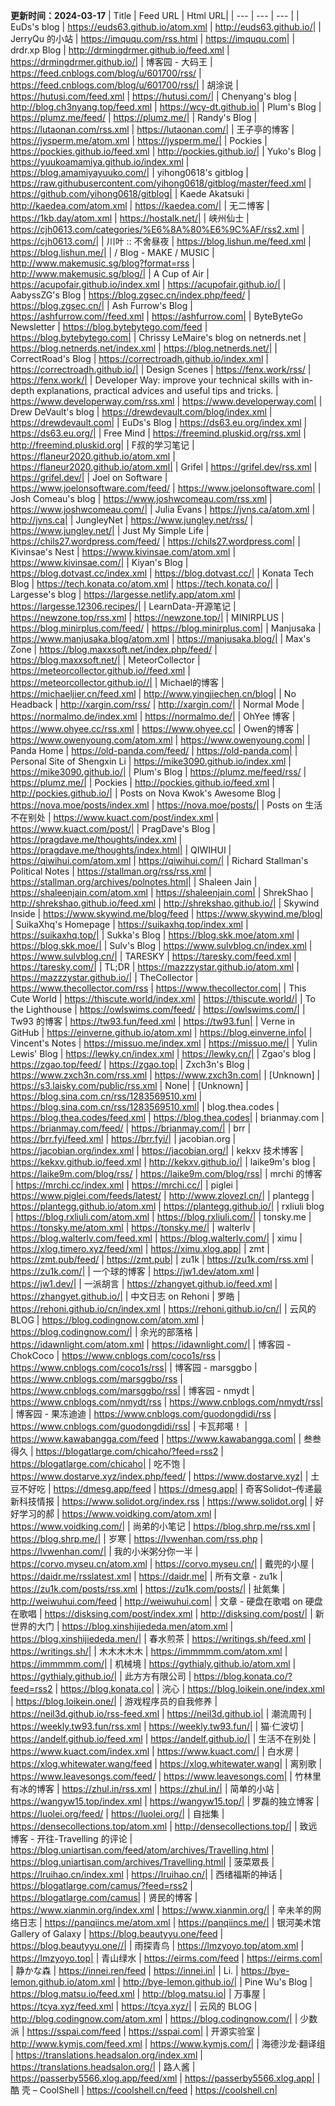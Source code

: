 **更新时间：2024-03-17**
| Title | Feed URL | Html URL|
| --- | --- | --- |
| EuDs's blog | https://euds63.github.io/atom.xml | http://euds63.github.io/|
| JerryQu 的小站 | https://imququ.com/rss.html | https://imququ.com|
| drdr.xp Blog | http://drmingdrmer.github.io/feed.xml | https://drmingdrmer.github.io/|
| 博客园 - 大码王 | https://feed.cnblogs.com/blog/u/601700/rss/ | https://feed.cnblogs.com/blog/u/601700/rss/|
| 胡涂说 | https://hutusi.com/feed.xml | https://hutusi.com/|
| Chenyang's blog | http://blog.ch3nyang.top/feed.xml | https://wcy-dt.github.io|
| Plum's Blog | https://plumz.me/feed/ | https://plumz.me/|
| Randy's Blog | https://lutaonan.com/rss.xml | https://lutaonan.com/|
| 王子亭的博客 | https://jysperm.me/atom.xml | https://jysperm.me/|
| Pockies | https://pockies.github.io/feed.xml | http://pockies.github.io/|
| Yuko's Blog | https://yuukoamamiya.github.io/index.xml | https://blog.amamiyayuuko.com/|
| yihong0618's gitblog | https://raw.githubusercontent.com/yihong0618/gitblog/master/feed.xml | https://github.com/yihong0618/gitblog|
| Kaede Akatsuki | http://kaedea.com/atom.xml | https://kaedea.com/|
| 无二博客 | https://1kb.day/atom.xml | https://hostalk.net/|
| 峡州仙士 | https://cjh0613.com/categories/%E6%8A%80%E6%9C%AF/rss2.xml | https://cjh0613.com/|
| 川叶 :: 不舍昼夜 | https://blog.lishun.me/feed.xml | https://blog.lishun.me/|
| / Blog - MAKE / MUSIC | http://www.makemusic.sg/blog?format=rss | http://www.makemusic.sg/blog/|
| A Cup of Air | https://acupofair.github.io/index.xml | https://acupofair.github.io/|
| AabyssZG's Blog | https://blog.zgsec.cn/index.php/feed/ | https://blog.zgsec.cn/|
| Ash Furrow's Blog | https://ashfurrow.com//feed.xml | https://ashfurrow.com|
| ByteByteGo Newsletter | https://blog.bytebytego.com/feed | https://blog.bytebytego.com|
| Chrissy LeMaire's blog on netnerds.net | https://blog.netnerds.net/index.xml | https://blog.netnerds.net/|
| CorrectRoad's Blog | https://correctroadh.github.io/index.xml | https://correctroadh.github.io/|
| Design Scenes | https://fenx.work/rss/ | https://fenx.work/|
| Developer Way: improve your technical skills with in-depth explanations, practical advices and useful tips and tricks. | https://www.developerway.com/rss.xml | https://www.developerway.com|
| Drew DeVault's blog | https://drewdevault.com/blog/index.xml | https://drewdevault.com|
| EuDs's Blog | https://ds63.eu.org/index.xml | https://ds63.eu.org/|
| Free Mind | https://freemind.pluskid.org/rss.xml | http://freemind.pluskid.org|
| F叔的学习笔记 | https://flaneur2020.github.io/atom.xml | https://flaneur2020.github.io/atom.xml|
| Grifel | https://grifel.dev/rss.xml | https://grifel.dev/|
| Joel on Software | https://www.joelonsoftware.com/feed/ | https://www.joelonsoftware.com|
| Josh Comeau's blog | https://www.joshwcomeau.com/rss.xml | https://www.joshwcomeau.com/|
| Julia Evans | https://jvns.ca/atom.xml | http://jvns.ca|
| JungleyNet | https://www.jungley.net/rss/ | https://www.jungley.net/|
| Just My Simple Life | https://chils27.wordpress.com/feed/ | https://chils27.wordpress.com|
| Kivinsae's Nest | https://www.kivinsae.com/atom.xml | https://www.kivinsae.com/|
| Kiyan's Blog | https://blog.dotvast.cc/index.xml | https://blog.dotvast.cc/|
| Konata Tech Blog | https://tech.konata.co/atom.xml | https://tech.konata.co/|
| Largesse's blog | https://largesse.netlify.app/atom.xml | https://largesse.12306.recipes/|
| LearnData-开源笔记 | https://newzone.top/rss.xml | https://newzone.top/|
| MINIRPLUS | https://blog.minirplus.com/feed/ | https://blog.minirplus.com|
| Manjusaka | https://www.manjusaka.blog/atom.xml | https://manjusaka.blog/|
| Max's Zone | https://blog.maxxsoft.net/index.php/feed/ | https://blog.maxxsoft.net/|
| MeteorCollector | https://meteorcollector.github.io//feed.xml | https://meteorcollector.github.io//|
| Michael的博客 | https://michaeljier.cn/feed.xml | http://www.yingjiechen.cn/blog|
| No Headback | http://xargin.com/rss/ | http://xargin.com/|
| Normal Mode | https://normalmo.de/index.xml | https://normalmo.de/|
| OhYee 博客 | https://www.ohyee.cc/rss.xml | https://www.ohyee.cc|
| Owen的博客 | https://www.owenyoung.com/atom.xml | https://www.owenyoung.com|
| Panda Home | https://old-panda.com/feed/ | https://old-panda.com|
| Personal Site of Shengxin Li | https://mike3090.github.io/index.xml | https://mike3090.github.io/|
| Plum's Blog | https://plumz.me/feed/rss/ | https://plumz.me/|
| Pockies | http://pockies.github.io/feed.xml | http://pockies.github.io/|
| Posts on Nova Kwok's Awesome Blog | https://nova.moe/posts/index.xml | https://nova.moe/posts/|
| Posts on 生活不在别处 | https://www.kuact.com/post/index.xml | https://www.kuact.com/post/|
| PragDave's Blog | https://pragdave.me/thoughts/index.xml | https://pragdave.me/thoughts/index.html|
| QIWIHUI | https://qiwihui.com/atom.xml | https://qiwihui.com/|
| Richard Stallman's Political Notes | https://stallman.org/rss/rss.xml | https://stallman.org/archives/polnotes.html|
| Shaleen Jain | https://shaleenjain.com/atom.xml | https://shaleenjain.com|
| ShrekShao | http://shrekshao.github.io/feed.xml | http://shrekshao.github.io/|
| Skywind Inside | https://www.skywind.me/blog/feed | https://www.skywind.me/blog|
| SuikaXhq's Homepage | https://suikaxhq.top/index.xml | https://suikaxhq.top/|
| Sukka's Blog | https://blog.skk.moe/atom.xml | https://blog.skk.moe/|
| Sulv's Blog | https://www.sulvblog.cn/index.xml | https://www.sulvblog.cn/|
| TARESKY | https://taresky.com/feed.xml | https://taresky.com/|
| TL;DR | https://mazzzystar.github.io/atom.xml | https://mazzzystar.github.io/|
| TheCollector | https://www.thecollector.com/rss | https://www.thecollector.com|
| This Cute World | https://thiscute.world/index.xml | https://thiscute.world/|
| To the Lighthouse | https://owlswims.com/feed/ | https://owlswims.com/|
| Tw93 的博客 | https://tw93.fun/feed.xml | https://tw93.fun|
| Verne in GitHub | https://einverne.github.io/atom.xml | https://blog.einverne.info|
| Vincent's Notes | https://missuo.me/index.xml | https://missuo.me/|
| Yulin Lewis' Blog | https://lewky.cn/index.xml | https://lewky.cn/|
| Zgao's blog | https://zgao.top/feed/ | https://zgao.top|
| Zxch3n's Blog | https://www.zxch3n.com/rss.xml | https://www.zxch3n.com|
| [Unknown] | https://s3.laisky.com/public/rss.xml | None|
| [Unknown] | https://blog.sina.com.cn/rss/1283569510.xml | https://blog.sina.com.cn/rss/1283569510.xml|
| blog.thea.codes | https://blog.thea.codes/feed.xml | https://blog.thea.codes|
| brianmay.com | https://brianmay.com/feed/ | https://brianmay.com/|
| brr | https://brr.fyi/feed.xml | https://brr.fyi/|
| jacobian.org | https://jacobian.org/index.xml | https://jacobian.org/|
| kekxv 技术博客 | https://kekxv.github.io/feed.xml | http://kekxv.github.io/|
| laike9m's blog | https://laike9m.com/blog/rss/ | https://laike9m.com/blog/rss|
| mrchi 的博客 | https://mrchi.cc/index.xml | https://mrchi.cc/|
| piglei | https://www.piglei.com/feeds/latest/ | http://www.zlovezl.cn/|
| plantegg | https://plantegg.github.io/atom.xml | https://plantegg.github.io/|
| rxliuli blog | https://blog.rxliuli.com/atom.xml | https://blog.rxliuli.com/|
| tonsky.me | https://tonsky.me/atom.xml | https://tonsky.me/|
| walterlv | https://blog.walterlv.com/feed.xml | https://blog.walterlv.com/|
| ximu | https://xlog.timero.xyz/feed/xml | https://ximu.xlog.app|
| zmt | https://zmt.pub/feed/ | https://zmt.pub|
| zu1k | https://zu1k.com/rss.xml | https://zu1k.com/|
| 一个球的博客 | https://jw1.dev/atom.xml | https://jw1.dev/|
| 一派胡言 | https://zhangyet.github.io/feed.xml | https://zhangyet.github.io/|
| 中文日志 on Rehoni | 罗皓 | https://rehoni.github.io/cn/index.xml | https://rehoni.github.io/cn/|
| 云风的 BLOG | https://blog.codingnow.com/atom.xml | https://blog.codingnow.com/|
| 余光的部落格 | https://idawnlight.com/atom.xml | https://idawnlight.com/|
| 博客园 - ChokCoco | https://www.cnblogs.com/coco1s/rss | https://www.cnblogs.com/coco1s/rss|
| 博客园 - marsggbo | https://www.cnblogs.com/marsggbo/rss | https://www.cnblogs.com/marsggbo/rss|
| 博客园 - nmydt | https://www.cnblogs.com/nmydt/rss | https://www.cnblogs.com/nmydt/rss|
| 博客园 - 果冻迪迪 | https://www.cnblogs.com/guodongdidi/rss | https://www.cnblogs.com/guodongdidi/rss|
| 卡瓦邦噶！ | https://www.kawabangga.com/feed | https://www.kawabangga.com|
| 叁叁得久 | https://blogatlarge.com/chicaho/?feed=rss2 | https://blogatlarge.com/chicaho|
| 吃不饱 | https://www.dostarve.xyz/index.php/feed/ | https://www.dostarve.xyz|
| 土豆不好吃 | https://dmesg.app/feed | https://dmesg.app|
| 奇客Solidot–传递最新科技情报 | https://www.solidot.org/index.rss | https://www.solidot.org|
| 好好学习的郝 | https://www.voidking.com/atom.xml | https://www.voidking.com/|
| 尚弟的小笔记 | https://blog.shrp.me/rss.xml | https://blog.shrp.me/|
| 岁寒 | https://lvwenhan.com/rss.php | https://lvwenhan.com/|
| 我的小米粥分你一半 | https://corvo.myseu.cn/atom.xml | https://corvo.myseu.cn/|
| 戴兜的小屋 | https://daidr.me/rsslatest.xml | https://daidr.me|
| 所有文章 - zu1k | https://zu1k.com/posts/rss.xml | https://zu1k.com/posts/|
| 扯氮集 | http://weiwuhui.com/feed | http://weiwuhui.com|
| 文章 - 硬盘在歌唱 on 硬盘在歌唱 | https://disksing.com/post/index.xml | http://disksing.com/post/|
| 新世界的大门 | https://blog.xinshijiededa.men/atom.xml | https://blog.xinshijiededa.men/|
| 春水煎茶 | https://writings.sh/feed.xml | https://writings.sh/|
| 木木木木木 | https://immmmm.com/atom.xml | https://immmmm.com/|
| 机械境 | https://gythialy.github.io/atom.xml | https://gythialy.github.io/|
| 此方方有限公司 | https://blog.konata.co/?feed=rss2 | https://blog.konata.co|
| 浣心 | https://blog.loikein.one/index.xml | https://blog.loikein.one/|
| 游戏程序员的自我修养 | https://neil3d.github.io/rss-feed.xml | https://neil3d.github.io|
| 潮流周刊 | https://weekly.tw93.fun/rss.xml | https://weekly.tw93.fun/|
| 猫·仁波切 | https://andelf.github.io/feed.xml | https://andelf.github.io/|
| 生活不在别处 | https://www.kuact.com/index.xml | https://www.kuact.com/|
| 白水房 | https://xlog.whitewater.wang/feed | https://xlog.whitewater.wang|
| 离别歌 | https://www.leavesongs.com/feed/ | https://www.leavesongs.com|
| 竹林里有冰的博客 | https://zhul.in/rss.xml | https://zhul.in/|
| 简单的小站 | https://wangyw15.top/index.xml | https://wangyw15.top/|
| 罗磊的独立博客 | https://luolei.org/feed/ | https://luolei.org/|
| 自拙集 | https://densecollections.top/atom.xml | http://densecollections.top/|
| 致远博客 - 开往-Travelling 的评论 | https://blog.uniartisan.com/feed/atom/archives/Travelling.html | https://blog.uniartisan.com/archives/Travelling.html|
| 菠菜眾長 | https://lruihao.cn/index.xml | https://lruihao.cn/|
| 西绪福斯的神话 | https://blogatlarge.com/camus/?feed=rss2 | https://blogatlarge.com/camus|
| 贤民的博客 | https://www.xianmin.org/index.xml | https://www.xianmin.org/|
| 辛未羊的网络日志 | https://panqiincs.me/atom.xml | https://panqiincs.me/|
| 银河美术馆 Gallery of Galaxy | https://blog.beautyyu.one/feed | https://blog.beautyyu.one//|
| 雨探青鸟 | https://lmzyoyo.top/atom.xml | https://lmzyoyo.top|
| 青山绿水 | https://eirms.com/feed | https://eirms.com|
| 静かな森 | https://innei.ren/feed | https://innei.in|
| Li. | https://bye-lemon.github.io/atom.xml | http://bye-lemon.github.io/|
| Pine Wu's Blog | https://blog.matsu.io/feed.xml | http://blog.matsu.io|
| 万事屋 | https://tcya.xyz/feed.xml | https://tcya.xyz/|
| 云风的 BLOG | http://blog.codingnow.com/atom.xml | https://blog.codingnow.com/|
| 少数派 | https://sspai.com/feed | https://sspai.com|
| 开源实验室 | http://www.kymjs.com/feed.xml | https://www.kymjs.com/|
| 海德沙龙·翻译组 | https://translations.headsalon.org/index.xml | https://translations.headsalon.org/|
| 路人酱 | https://passerby5566.xlog.app/feed/xml | https://passerby5566.xlog.app|
| 酷 壳 – CoolShell | https://coolshell.cn/feed | https://coolshell.cn|

